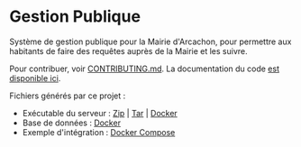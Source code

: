 # Gestion Publique

Système de gestion publique pour la Mairie d'Arcachon, pour permettre aux habitants de faire des requêtes auprès de la Mairie et les suivre.

Pour contribuer, voir [CONTRIBUTING.md](CONTRIBUTING.md).
La documentation du code [est disponible ici](http://arcachon-ville.gitlab.io/formulaide/documentation).

Fichiers générés par ce projet :
- Exécutable du serveur : [Zip](http://arcachon-ville.gitlab.io/formulaide/bin/server.zip) | [Tar](http://arcachon-ville.gitlab.io/formulaide/bin/server.tar) | [Docker](https://gitlab.com/arcachon-ville/formulaide/container_registry)
- Base de données : [Docker](https://hub.docker.com/_/mongo)
- Exemple d'intégration : [Docker Compose](docker-compose.yml)
